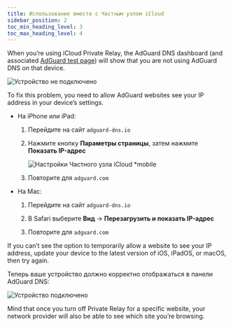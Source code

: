 ```yaml
---
title: Использование вместе с Частным узлом iCloud
sidebar_position: 2
toc_min_heading_level: 3
toc_max_heading_level: 4
---
```


When you’re using iCloud Private Relay, the AdGuard DNS dashboard (and associated [AdGuard test page](https://adguard.com/test.html)) will show that you are not using AdGuard DNS on that device.

![Устройство не подключено](https://cdn.adtidy.org/content/kb/dns/private/solving_problems/icloud_private_relay/device-not-connected.jpeg)

To fix this problem, you need to allow AdGuard websites see your IP address in your device’s settings.

- На iPhone или iPad:

    1. Перейдите на сайт `adguard-dns.io`

    1. Нажмите кнопку **Параметры страницы**, затем нажмите **Показать IP-адрес**

        ![Настройки Частного узла iCloud *mobile](https://cdn.adtidy.org/content/kb/dns/private/solving_problems/icloud_private_relay/icloudpr.jpg)

    1. Повторите для `adguard.com`

- На Mac:

    1. Перейдите на сайт `adguard-dns.io`

    1. В Safari выберите **Вид** → **Перезагрузить и показать IP-адрес**

    1. Повторите для `adguard.com`

If you can’t see the option to temporarily allow a website to see your IP address, update your device to the latest version of iOS, iPadOS, or macOS, then try again.

Теперь ваше устройство должно корректно отображаться в панели AdGuard DNS:

![Устройство подключено](https://cdn.adtidy.org/content/kb/dns/private/solving_problems/icloud_private_relay/device-connected.jpeg)

Mind that once you turn off Private Relay for a specific website, your network provider will also be able to see which site you’re browsing.
